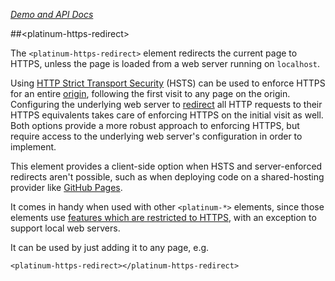 
<!---

This README is automatically generated from the comments in these files:
platinum-https-redirect.html

Edit those files, and our readme bot will duplicate them over here!
Edit this file, and the bot will squash your changes :)

-->

_[Demo and API Docs](https://elements.polymer-project.org/elements/platinum-https-redirect)_


##&lt;platinum-https-redirect&gt;


The `<platinum-https-redirect>` element redirects the current page to HTTPS, unless the page is
loaded from a web server running on `localhost`.

Using [HTTP Strict Transport Security](https://en.wikipedia.org/wiki/HTTP_Strict_Transport_Security)
(HSTS) can be used to enforce HTTPS for an entire
[origin](https://html.spec.whatwg.org/multipage/browsers.html#origin), following the first visit to
any page on the origin. Configuring the underlying web server to
[redirect](https://en.wikipedia.org/wiki/HTTP_301) all HTTP requests to their HTTPS equivalents
takes care of enforcing HTTPS on the initial visit as well.
Both options provide a more robust approach to enforcing HTTPS, but require access to the underlying
web server's configuration in order to implement.

This element provides a client-side option when HSTS and server-enforced redirects aren't possible,
such as when deploying code on a shared-hosting provider like
[GitHub Pages](https://pages.github.com/).

It comes in handy when used with other `<platinum-*>` elements, since those elements use
[features which are restricted to HTTPS](http://www.chromium.org/Home/chromium-security/prefer-secure-origins-for-powerful-new-features),
with an exception to support local web servers.

It can be used by just adding it to any page, e.g.

    <platinum-https-redirect></platinum-https-redirect>


